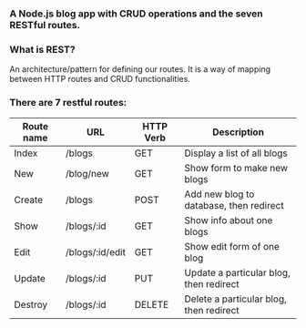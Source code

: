 ### A Node.js blog app with CRUD operations and the seven RESTful routes.

### What is REST? 
An architecture/pattern for defining our routes. It is a way of mapping between HTTP routes and CRUD functionalities.

### There are 7 restful routes:

| Route name  	| URL 				| HTTP Verb   | Description								|
| ------------- | ----------------- |-------------| --------------------------------------- | 
| Index         | /blogs   			| GET		  | Display a list of all blogs    			|
| New           | /blog/new  		| GET         | Show form to make new blogs				|
| Create        | /blogs			| POST		  | Add new blog to database, then redirect	|
| Show          | /blogs/:id 		| GET		  |	Show info about one blogs 				|
| Edit          | /blogs/:id/edit  	| GET		  |	Show edit form of one blog 				|
| Update        | /blogs/:id 		| PUT 		  |	Update a particular blog, then redirect	|
| Destroy       | /blogs/:id 		| DELETE      | Delete a particular blog, then redirect	|